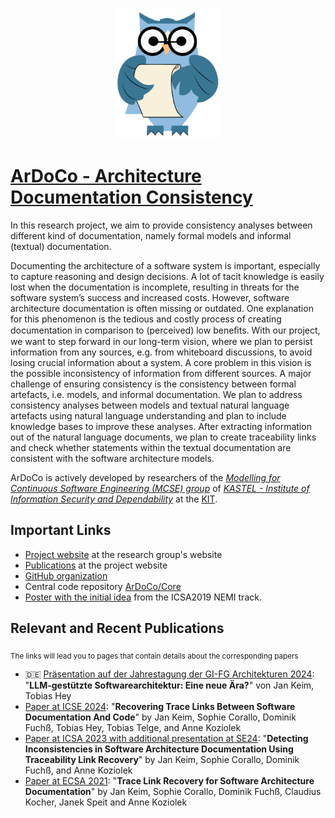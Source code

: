 <p align="center"> 
	<img alt="ArDoCo" src="logo.png" height="210"/>
</p>

# [ArDoCo - Architecture Documentation Consistency](https://github.com/ArDoCo)
In this research project, we aim to provide consistency analyses between different kind of documentation, namely formal models and informal (textual) documentation.

Documenting the architecture of a software system is important, especially to capture reasoning and design decisions. A lot of tacit knowledge is easily lost when the documentation is incomplete, resulting in threats for the software system’s success and increased costs. However, software architecture documentation is often missing or outdated. One explanation for this phenomenon is the tedious and costly process of creating documentation in comparison to (perceived) low beneﬁts. With our project, we want to step forward in our long-term vision, where we plan to persist information from any sources, e.g. from whiteboard discussions, to avoid losing crucial information about a system. A core problem in this vision is the possible inconsistency of information from different sources. A major challenge of ensuring consistency is the consistency between formal artefacts, i.e. models, and informal documentation. We plan to address consistency analyses between models and textual natural language artefacts using natural language understanding and plan to include knowledge bases to improve these analyses. After extracting information out of the natural language documents, we plan to create traceability links and check whether statements within the textual documentation are consistent with the software architecture models.

ArDoCo is actively developed by researchers of the _[Modelling for Continuous Software Engineering (MCSE) group](https://mcse.kastel.kit.edu)_ of _[KASTEL - Institute of Information Security and Dependability](https://kastel.kit.edu)_ at the [KIT](https://www.kit.edu).

## Important Links
- [Project website](https://mcse.kastel.kit.edu/Projects_ArDoCo.php) at the research group's website
- [Publications](https://mcse.kastel.kit.edu/Projects_ArDoCo.php?tab=%5B577%5D#tabpanel-577) at the project website
- [GitHub organization](https://github.com/ArDoCo)
- Central code repository [ArDoCo/Core](https://github.com/ArDoCo/Core)
- [Poster with the initial idea](./InitialPoster.md) from the ICSA2019 NEMI track.

## Relevant and Recent Publications
<sub> The links will lead you to pages that contain details about the corresponding papers </sub>
- 🇩🇪 [Präsentation auf der Jahrestagung der GI-FG Architekturen 2024](./c/fg-arch24/): "**LLM-gestützte Softwarearchitektur: Eine neue Ära?**" von Jan Keim, Tobias Hey
- [Paper at ICSE 2024](./c/icse24): "**Recovering Trace Links Between Software Documentation And Code**" by Jan Keim, Sophie Corallo, Dominik Fuchß, Tobias Hey, Tobias Telge, and Anne Koziolek
- [Paper at ICSA 2023 with additional presentation at SE24](./c/icsa23): "**Detecting Inconsistencies in Software Architecture Documentation Using Traceability Link Recovery**" by Jan Keim, Sophie Corallo, Dominik Fuchß, and Anne Koziolek
- [Paper at ECSA 2021](./c/ecsa21): "**Trace Link Recovery for Software Architecture Documentation**" by Jan Keim, Sophie Corallo, Dominik Fuchß, Claudius Kocher, Janek Speit and Anne Koziolek

